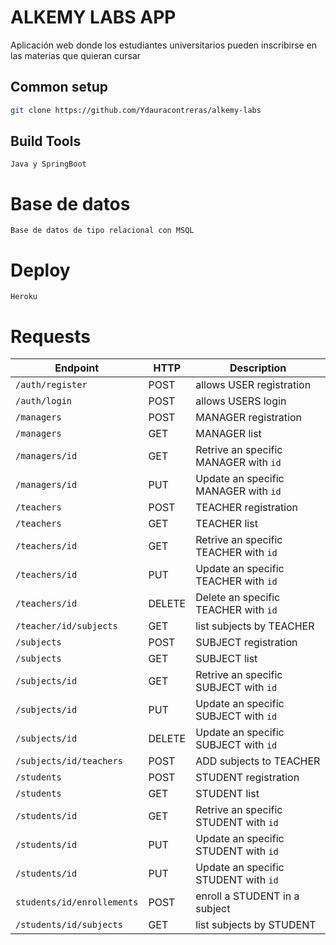 
# ALKEMY LABS APP

Aplicación web donde los estudiantes universitarios pueden inscribirse en las materias que quieran cursar


## Common setup

```bash
git clone https://github.com/Ydauracontreras/alkemy-labs
```

## Build Tools
```
Java y SpringBoot
```
# Base de datos
```
Base de datos de tipo relacional con MSQL
```

# Deploy
```
Heroku
```

# Requests

| Endpoint               | HTTP    | Description                        |
| -------------          | ------  | -----------------------------------|
| `/auth/register`       | POST    | allows USER registration           |
| `/auth/login`          | POST    | allows USERS login                 |
| `/managers`           | POST    | MANAGER registration               |
| `/managers`           | GET     | MANAGER list                       |
| `/managers/id`         | GET   | Retrive an specific MANAGER with `id`|
| `/managers/id`         | PUT   | Update an specific MANAGER with `id` |
| `/teachers`           | POST    | TEACHER registration               |
| `/teachers`           | GET     |TEACHER list                       |
| `/teachers/id`         | GET   | Retrive an specific TEACHER with `id`|
| `/teachers/id`         | PUT   | Update an specific TEACHER with `id` |
| `/teachers/id`         | DELETE   | Delete an specific TEACHER with `id` |
| `/teacher/id/subjects` | GET   | list subjects by TEACHER  |
| `/subjects`            | POST    | SUBJECT registration               |
| `/subjects`            | GET     |SUBJECT list                       |
| `/subjects/id`         | GET   | Retrive an specific SUBJECT  with `id`|
| `/subjects/id`         | PUT   | Update an specific SUBJECT  with `id` |
| `/subjects/id`         | DELETE   | Update an specific SUBJECT  with `id` |
| `/subjects/id/teachers` | POST   | ADD subjects to TEACHER  |
| `/students `           | POST  | STUDENT registration                   |
| `/students `           | GET   | STUDENT list                           |
| `/students/id`         | GET   | Retrive an specific STUDENT with `id`  |
| `/students/id`         | PUT   | Update an specific STUDENT with `id`   |
| `/students/id`         | PUT   | Update an specific STUDENT with `id`   |
| `students/id/enrollements`     | POST   | enroll a STUDENT in a subject |
| `/students/id/subjects`        | GET    |list subjects by STUDENT       |
